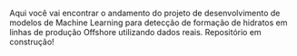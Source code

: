 Aqui você vai encontrar o andamento do projeto de desenvolvimento de modelos de Machine Learning para detecção de formação de hidratos em linhas de produção Offshore utilizando dados reais.
Repositório em construção!
